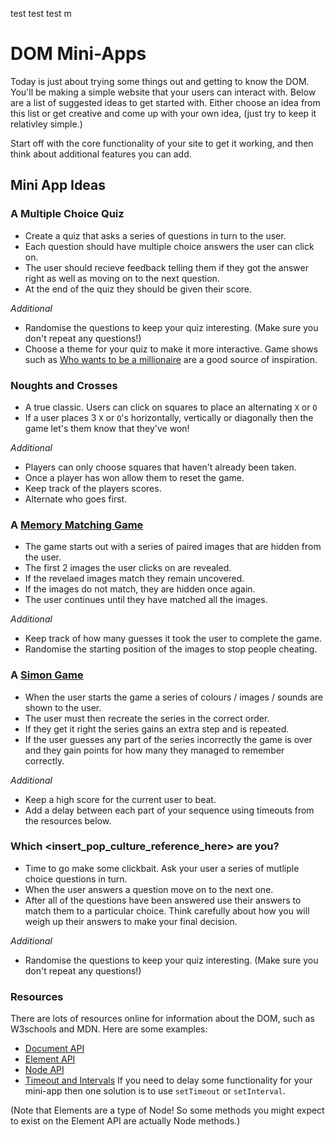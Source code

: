 test test test m

# DOM Mini-Apps

Today is just about trying some things out and getting to know the DOM. You'll be making a simple website that your users can interact with. Below are a list of suggested ideas to get started with. Either choose an idea from this list or get creative and come up with your own idea, (just try to keep it relativley simple.)

Start off with the core functionality of your site to get it working, and then think about additional features you can add.

## Mini App Ideas

### A Multiple Choice Quiz

- Create a quiz that asks a series of questions in turn to the user.
- Each question should have multiple choice answers the user can click on.
- The user should recieve feedback telling them if they got the answer right as well as moving on to the next question.
- At the end of the quiz they should be given their score.

_Additional_

- Randomise the questions to keep your quiz interesting. (Make sure you don't repeat any questions!)
- Choose a theme for your quiz to make it more interactive. Game shows such as [Who wants to be a millionaire](https://uk.wwbm.com/) are a good source of inspiration.

### Noughts and Crosses

- A true classic. Users can click on squares to place an alternating `X` or `O`
- If a user places 3 `X` or `O`'s horizontally, vertically or diagonally then the game let's them know that they've won!

_Additional_

- Players can only choose squares that haven't already been taken.
- Once a player has won allow them to reset the game.
- Keep track of the players scores.
- Alternate who goes first.

### A [Memory Matching Game](https://www.memozor.com/memory-games/for-kids/pokemon-game)

- The game starts out with a series of paired images that are hidden from the user.
- The first 2 images the user clicks on are revealed.
- If the revelaed images match they remain uncovered.
- If the images do not match, they are hidden once again.
- The user continues until they have matched all the images.

_Additional_

- Keep track of how many guesses it took the user to complete the game.
- Randomise the starting position of the images to stop people cheating.

### A [Simon Game](<https://en.wikipedia.org/wiki/Simon_(game)>)

- When the user starts the game a series of colours / images / sounds are shown to the user.
- The user must then recreate the series in the correct order.
- If they get it right the series gains an extra step and is repeated.
- If the user guesses any part of the series incorrectly the game is over and they gain points for how many they managed to remember correctly.

_Additional_

- Keep a high score for the current user to beat.
- Add a delay between each part of your sequence using timeouts from the resources below.

### Which <insert_pop_culture_reference_here> are you?

- Time to go make some clickbait. Ask your user a series of mutliple choice questions in turn.
- When the user answers a question move on to the next one.
- After all of the questions have been answered use their answers to match them to a particular choice. Think carefully about how you will weigh up their answers to make your final decision.

_Additional_

- Randomise the questions to keep your quiz interesting. (Make sure you don't repeat any questions!)

### Resources

There are lots of resources online for information about the DOM, such as W3schools and MDN. Here are some examples:

- [Document API](https://developer.mozilla.org/en-US/docs/Web/API/Document)
- [Element API](https://developer.mozilla.org/en-US/docs/Web/API/Element)
- [Node API](https://developer.mozilla.org/en-US/docs/Web/API/Node)
- [Timeout and Intervals](https://developer.mozilla.org/en-US/docs/Learn/JavaScript/Asynchronous/Timeouts_and_intervals) If you need to delay some functionality for your mini-app then one solution is to use `setTimeout` or `setInterval`.

(Note that Elements are a type of Node! So some methods you might expect to exist on the Element API are actually Node methods.)

